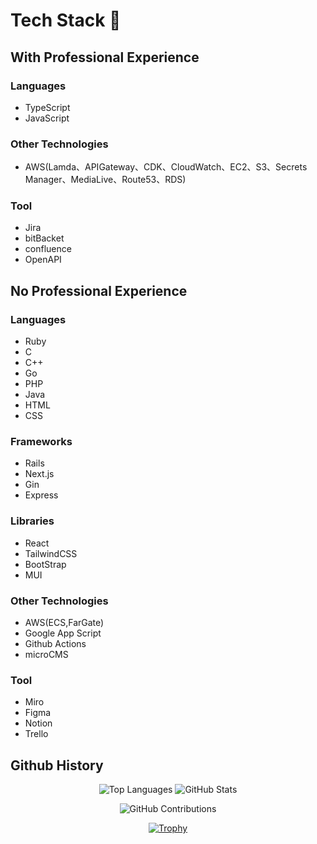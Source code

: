 # Tech Stack 🚀

## With Professional Experience
### Languages
- TypeScript
- JavaScript

### Other Technologies
- AWS(Lamda、APIGateway、CDK、CloudWatch、EC2、S3、Secrets Manager、MediaLive、Route53、RDS)

### Tool
- Jira
- bitBacket
- confluence
- OpenAPI

## No Professional Experience
### Languages
- Ruby
- C
- C++
- Go
- PHP
- Java
- HTML
- CSS

### Frameworks
- Rails
- Next.js
- Gin
- Express

### Libraries
- React
- TailwindCSS
- BootStrap
- MUI

### Other Technologies
- AWS(ECS,FarGate)
- Google App Script
- Github Actions
- microCMS

### Tool
- Miro
- Figma
- Notion
- Trello


## Github History
<div align="center">

![Top Languages](https://github-readme-stats.vercel.app/api/top-langs/?username=j19015&layout=compact&show_icons=true&theme=onedark)
![GitHub Stats](https://github-readme-stats.vercel.app/api?username=j19015&theme=onedark&show_icons=true)

</div>

<div align="center">

![GitHub Contributions](https://github-readme-streak-stats.herokuapp.com/?user=j19015&theme=onedark)

</div>

<div align="center">

[![Trophy](https://github-profile-trophy.vercel.app/?username=j19015&theme=onedark&column=7)](https://github.com/ryo-ma/github-profile-trophy)

</div>
